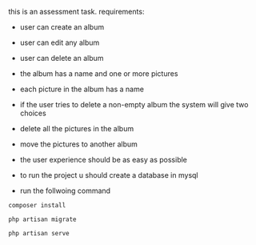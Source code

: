 this is  an assessment task.
requirements:
* user can create an album
* user can edit any album
* user can delete an album
* the album has a name and one or more pictures
* each picture in the album has a name
* if the user tries to delete a non-empty album the system will give two choices
* delete all the pictures in the album
* move the pictures to another album
* the user experience should be as easy as possible

* to run the project u should create a database in mysql
* run the follwoing command
```
composer install

php artisan migrate

php artisan serve
```
